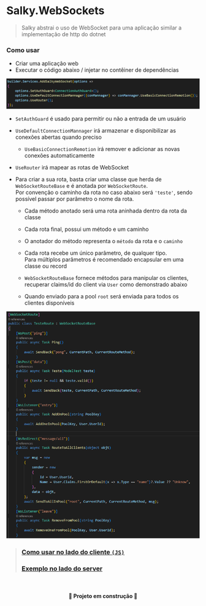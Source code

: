 # Salky.WebSockets
> Salky abstrai o uso de WebSocket para uma aplicação similar a implementação de http do dotnet
### Como usar

- Criar uma aplicação web
- Executar o código abaixo / injetar no contêiner de dependências
<img src="readme/example1.png">

- `SetAuthGuard` é usado para permitir ou não a entrada de um usuário
- `UseDefaultConnectionMannager` irá armazenar e disponibilizar as conexões abertas quando preciso
    - `UseBasicConnectionRemotion` irá remover e adicionar as novas conexões automaticamente
- `UseRouter` irá mapear as rotas de WebSocket


- Para criar a sua rota, basta criar uma classe que herda de `WebSocketRouteBase` e é anotada por `WebSocketRoute`.<br>Por convenção o caminho da rota no caso abaixo será `'teste'`, sendo possível passar por parâmetro o nome da rota.
   
    - Cada método anotado será uma rota aninhada dentro da rota da classe

    - Cada rota final, possui um método e um caminho

    - O anotador do método representa o `método` da rota e o `caminho`

    - Cada rota recebe um único parâmetro, de qualquer tipo. <br> Para múltiplos parâmetros é recomendado encapsular em uma classe ou record
    
    - `WebSocketRouteBase` fornece métodos para manipular os clientes, recuperar claims/id do client via `User` como demonstrado abaixo
    
    - Quando enviado para a pool `root` será enviada para todos os clientes disponíveis

<img src="readme/example2.png">

<br>

> ### [Como usar no lado do cliente `(JS)`](https://github.com/GuilhermePSDG/Salky.WebSockets/blob/main/Example/JavaScriptUseCase/index.js)
> ### [Exemplo no lado do server](https://github.com/GuilhermePSDG/Salky.WebSockets/tree/main/Example)
<br>


<h4 align="center"> 🚧 Projeto em construção 🚧 </h4>
